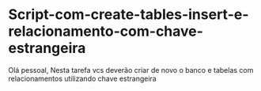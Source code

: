# Script-com-create-tables-insert-e-relacionamento-com-chave-estrangeira
Olá pessoal,  Nesta tarefa vcs deverão criar de novo o banco e tabelas com relacionamentos utilizando chave estrangeira

